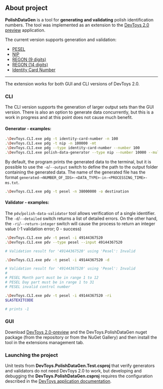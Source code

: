 ## About project

**PolishDataGen** is a tool for **generating and validating** polish identification numbers. The tool was implemented as an extension to the [DevToys 2.0 preview](https://github.com/DevToys-app) application.

The current version supports generation and validation:
- [PESEL](https://pl.wikipedia.org/wiki/PESEL)
- [NIP](https://pl.wikipedia.org/wiki/Numer_identyfikacji_podatkowej)
- [REGON (9 digits)](https://pl.wikipedia.org/wiki/REGON)
- [REGON (14 digits)](https://romek.info/ut/nip-rego.html#regon)
- [Identity Card Number](https://romek.info/ut/paszport.html#dowodosobisty)

---

The extension works for both GUI and CLI versions of DevToys 2.0.

### CLI

The CLI version supports the generation of larger output sets than the GUI version. There is also an option to generate data concurrently, but this is a work in progress and at this point does not cause much benefit.

#### Generator - examples:

```sh
.\DevToys.CLI.exe pdg -t identity-card-number -n 100
.\DevToys.CLI.exe pdg -t nip -n 100000 -mt
.\DevToys.CLI.exe pdg --type identity-card-number --number 100
.\DevToys.CLI.exe polish-data-generator --type nip --number 10000 --multithreading
```

By default, the program prints the generated data to the terminal, but it is possible to use the `-o`/`--output` switch to define the path to the output folder containing the generated data. The name of the generated file has the format `generated-<NUMBER_OF_IDS>-<DATA_TYPE>-in-<PROCESSING_TIME>-ms.txt`.

```sh
.\DevToys.CLI.exe pdg -t pesel -n 38000000 -o destination
```

#### Validator - examples:

The `pdv`/`polish-data-validator` tool allows verification of a single identifier. The `-d`/`--detailed` switch returns a list of detailed errors. On the other hand, the `-ri`/`--return-integer` switch will cause the process to return an integer value (-1 validation error; 0 - success)

```sh
.\DevToys.CLI.exe pdv -t pesel -i 49144367520
.\DevToys.CLI.exe pdv --type pesel --input 49144367520

# Validation result for '49144367520' using 'Pesel': Invalid
```

```sh
.\DevToys.CLI.exe pdv -t pesel -i 49144367520 -d

# Validation result for '49144367520' using 'Pesel': Invalid
# 
# PESEL Month part must be in range 1 to 12
# PESEL Day part must be in range 1 to 31
# PESEL invalid control number
```

```sh
.\DevToys.CLI.exe pdv -t pesel -i 49144367520 -ri
$LASTEXITCODE

# prints -1
```

### GUI

Download [DevToys 2.0-preview](https://devtoys.app/download) and the DevToys.PolishDataGen nuget package (from the repository or from the NuGet Gallery) and then install the tool in the extensions management tab.

### Launching the project

Unit tests from **DevToys.PolishDataGen.Test.csproj** that verify generators and validators do not need DevToys 2.0 to work, but developing and debugging the **DevToys.PolishDataGen.csproj** requires the configuration described in the [DevToys application documentation](https://devtoys.app/doc/articles/extension-development/getting-started/setup.html?tabs=windows).